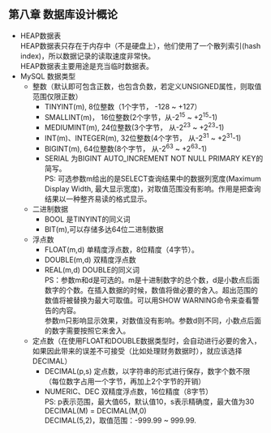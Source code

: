 ## 第八章 数据库设计概论
- HEAP数据表  
	HEAP数据表只存在于内存中（不是硬盘上），他们使用了一个散列索引(hash index)，所以数据记录的读取速度非常快。  
	HEAP数据表主要用途是充当临时数据表。
- MySQL 数据类型
	- 整数（默认即可包含正数，也包含负数，若定义UNSIGNED属性，则取值范围仅限正数）
		- TINYINT(m), 8位整数（1个字节， -128 ~ +127）
		- SMALLINT(m)， 16位整数(2个字节，从-2<sup>15</sup> ~ +2<sup>15</sup>-1)
		- MEDIUMINT(m), 24位整数(3个字节， 从-2<sup>23</sup> ~ +2<sup>23</sup>-1)
		- INT(m)、INTEGER(m), 32位整数(4个字节， 从-2<sup>31</sup> ~ +2<sup>31</sup>-1)
		- BIGINT(m), 64位整数(8个字节， 从-2<sup>63</sup> ~ +2<sup>63</sup>-1)  
		- SERIAL 为BIGINT AUTO_INCREMENT NOT NULL PRIMARY KEY的简写。  
		PS: 可选参数m给出的是SELECT查询结果中的数据列宽度(Maximum Display Width, 最大显示宽度)，对取值范围没有影响。作用是把查询结果以一种整齐易读的格式显示。  
	- 二进制数据
		- BOOL 是TINYINT的同义词
		- BIT(m),可以存储多达64位二进制数据
	- 浮点数
		- FLOAT(m,d) 单精度浮点数，8位精度（4字节）。
		- DOUBLE(m,d) 双精度浮点数
		- REAL(m,d) DOUBLE的同义词  
		PS：参数m和d是可选的。m是十进制数字的总个数，d是小数点后面数字的个数。在插入数据的时候，数值将做必要的舍入。超出范围的数值将被替换为最大可取值。可以用SHOW WARNING命令来查看警告的内容。  
  		参数m只影响显示效果，对数值没有影响。参数d则不同，小数点后面的数字需要按照它来舍入。
	- 定点数（在使用FLOAT和DOUBLE数据类型时，会自动进行必要的舍入，如果因此带来的误差不可接受（比如处理财务数据时），就应该选择DECIMAL）  
		- DECIMAL(p,s)  定点数，以字符串的形式进行保存，数字个数不限（每位数字占用一个字节，再加上2个字节的开销）  
		- NUMERIC、DEC 双精度浮点数，16位精度（8字节）  
		PS: p表示范围，最大值65，默认值10，s表示精确度，最大值为30  
		DECIMAL(M) =  DECIMAL(M,0)  
		DECIMAL(5,2)，取值范围：-999.99 ~ 999.99.
			
